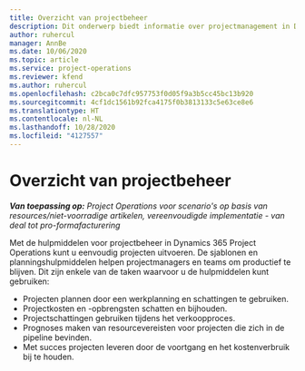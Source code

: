 ```yaml
---
title: Overzicht van projectbeheer
description: Dit onderwerp biedt informatie over projectmanagement in Dynamics 365 Project Operations.
author: ruhercul
manager: AnnBe
ms.date: 10/06/2020
ms.topic: article
ms.service: project-operations
ms.reviewer: kfend
ms.author: ruhercul
ms.openlocfilehash: c2bca0c7dfc957753f0d05f9a3b5cc45bc13b920
ms.sourcegitcommit: 4cf1dc1561b92fca4175f0b3813133c5e63ce8e6
ms.translationtype: HT
ms.contentlocale: nl-NL
ms.lasthandoff: 10/28/2020
ms.locfileid: "4127557"
---
```

# <a name="project-management-overview"></a>Overzicht van projectbeheer

_**Van toepassing op:** Project Operations voor scenario's op basis van resources/niet-voorradige artikelen, vereenvoudigde implementatie - van deal tot pro-formafacturering_

Met de hulpmiddelen voor projectbeheer in Dynamics 365 Project Operations kunt u eenvoudig projecten uitvoeren. De sjablonen en planningshulpmiddelen helpen projectmanagers en teams om productief te blijven. Dit zijn enkele van de taken waarvoor u de hulpmiddelen kunt gebruiken:

- Projecten plannen door een werkplanning en schattingen te gebruiken.
- Projectkosten en -opbrengsten schatten en bijhouden.
- Projectschattingen gebruiken tijdens het verkoopproces.
- Prognoses maken van resourcevereisten voor projecten die zich in de pipeline bevinden.
- Met succes projecten leveren door de voortgang en het kostenverbruik bij te houden.
